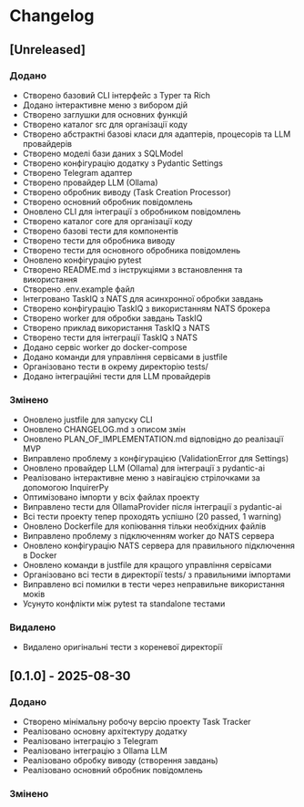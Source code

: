 # Changelog

## [Unreleased]

### Додано
- Створено базовий CLI інтерфейс з Typer та Rich
- Додано інтерактивне меню з вибором дій
- Створено заглушки для основних функцій
- Створено каталог src для організації коду
- Створено абстрактні базові класи для адаптерів, процесорів та LLM провайдерів
- Створено моделі бази даних з SQLModel
- Створено конфігурацію додатку з Pydantic Settings
- Створено Telegram адаптер
- Створено провайдер LLM (Ollama)
- Створено обробник виводу (Task Creation Processor)
- Створено основний обробник повідомлень
- Оновлено CLI для інтеграції з обробником повідомлень
- Створено каталог core для організації коду
- Створено базові тести для компонентів
- Створено тести для обробника виводу
- Створено тести для основного обробника повідомлень
- Оновлено конфігурацію pytest
- Створено README.md з інструкціями з встановлення та використання
- Створено .env.example файл
- Інтегровано TaskIQ з NATS для асинхронної обробки завдань
- Створено конфігурацію TaskIQ з використанням NATS брокера
- Створено worker для обробки завдань TaskIQ
- Створено приклад використання TaskIQ з NATS
- Створено тести для інтеграції TaskIQ з NATS
- Додано сервіс worker до docker-compose
- Додано команди для управління сервісами в justfile
- Організовано тести в окрему директорію tests/
- Додано інтеграційні тести для LLM провайдерів

### Змінено
- Оновлено justfile для запуску CLI
- Оновлено CHANGELOG.md з описом змін
- Оновлено PLAN_OF_IMPLEMENTATION.md відповідно до реалізації MVP
- Виправлено проблему з конфігурацією (ValidationError для Settings)
- Оновлено провайдер LLM (Ollama) для інтеграції з pydantic-ai
- Реалізовано інтерактивне меню з навігацією стрілочками за допомогою InquirerPy
- Оптимізовано імпорти у всіх файлах проекту
- Виправлено тести для OllamaProvider після інтеграції з pydantic-ai
- Всі тести проекту тепер проходять успішно (20 passed, 1 warning)
- Оновлено Dockerfile для копіювання тільки необхідних файлів
- Виправлено проблему з підключенням worker до NATS сервера
- Оновлено конфігурацію NATS сервера для правильного підключення в Docker
- Оновлено команди в justfile для кращого управління сервісами
- Організовано всі тести в директорії tests/ з правильними імпортами
- Виправлено всі помилки в тести через неправильне використання моків
- Усунуто конфлікти між pytest та standalone тестами

### Видалено
- Видалено оригінальні тести з кореневої директорії

## [0.1.0] - 2025-08-30

### Додано
- Створено мінімальну робочу версію проекту Task Tracker
- Реалізовано основну архітектуру додатку
- Реалізовано інтеграцію з Telegram
- Реалізовано інтеграцію з Ollama LLM
- Реалізовано обробку виводу (створення завдань)
- Реалізовано основний обробник повідомлень

### Змінено
